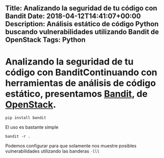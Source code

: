 Title: Analizando la seguridad de tu código con Bandit
Date: 2018-04-12T14:41:07+00:00
Description: Análisis estático de código Python buscando vulnerabilidades utilizando Bandit de OpenStack
Tags: Python
---
# Analizando la seguridad de tu código con BanditContinuando con herramientas de análisis de código estático, presentamos [Bandit](https://github.com/openstack/bandit), de [OpenStack](https://www.openstack.org/).

```shell
pip install bandit
```

El uso es bastante simple

```shell
bandit -r .
```

Podemos configurar para que solamente nos muestre posibles vulnerabilidades utilizando las banderas `-lll`